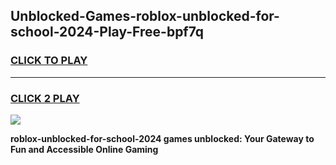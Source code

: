 
## Unblocked-Games-roblox-unblocked-for-school-2024-Play-Free-bpf7q
<h3>
<a href="https://premium76.site?title=roblox-unblocked-for-school-2024&ref=21A">CLICK TO PLAY</a></h3>
<hr>

<h3>
<a href="https://premium76.site?title=roblox-unblocked-for-school-2024&ref=21A">CLICK 2 PLAY</a>
  
</h3>

<a href="https://premium76.site?title=roblox-unblocked-for-school-2024&ref=21A"><img src="https://clearcache.store/games.png"></a>


**roblox-unblocked-for-school-2024 games unblocked: Your Gateway to Fun and Accessible Online Gaming**
